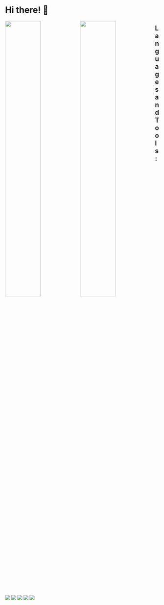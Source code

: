 # Hi there! 👋

<img align="left" width="48%" src="https://github-readme-stats.vercel.app/api?username=IlkinSamadbayli&show_icons=true&theme=radical" />

<img align="left" width="48%" src="https://github-readme-stats.vercel.app/api/top-langs/?username=IlkinSamadbayli&layout=compact" />

 ## <b> Languages and Tools: </b>
<img  src="https://img.shields.io/badge/Flutter-%2302569B.svg?style=for-the-badge&logo=Flutter&logoColor=white"/>
<img  src="https://img.shields.io/badge/dart-%230175C2.svg?style=for-the-badge&logo=dart&logoColor=white"/>
<img  src="https://img.shields.io/badge/Trello-%23026AA7.svg?style=for-the-badge&logo=Trello&logoColor=white"/>
<img  src="https://img.shields.io/badge/Discord-%235865F2.svg?style=for-the-badge&logo=discord&logoColor=white"/>
<img  src="https://img.shields.io/badge/git-%23F05033.svg?style=for-the-badge&logo=git&logoColor=white"/>

